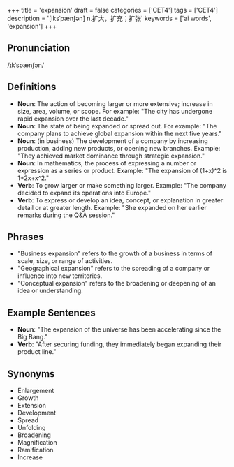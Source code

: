 +++
title = 'expansion'
draft = false
categories = ['CET4']
tags = ['CET4']
description = '[iksˈpæn∫ən] n.扩大，扩充；扩张'
keywords = ['ai words', 'expansion']
+++

## Pronunciation
/ɪkˈspænʃən/

## Definitions
- **Noun**: The action of becoming larger or more extensive; increase in size, area, volume, or scope. For example: "The city has undergone rapid expansion over the last decade."
- **Noun**: The state of being expanded or spread out. For example: "The company plans to achieve global expansion within the next five years."
- **Noun**: (in business) The development of a company by increasing production, adding new products, or opening new branches. Example: "They achieved market dominance through strategic expansion."
- **Noun**: In mathematics, the process of expressing a number or expression as a series or product. Example: "The expansion of (1+x)^2 is 1+2x+x^2."
- **Verb**: To grow larger or make something larger. Example: "The company decided to expand its operations into Europe."
- **Verb**: To express or develop an idea, concept, or explanation in greater detail or at greater length. Example: "She expanded on her earlier remarks during the Q&A session."

## Phrases
- "Business expansion" refers to the growth of a business in terms of scale, size, or range of activities.
- "Geographical expansion" refers to the spreading of a company or influence into new territories.
- "Conceptual expansion" refers to the broadening or deepening of an idea or understanding.

## Example Sentences
- **Noun**: "The expansion of the universe has been accelerating since the Big Bang."
- **Verb**: "After securing funding, they immediately began expanding their product line."

## Synonyms
- Enlargement
- Growth
- Extension
- Development
- Spread
- Unfolding
- Broadening
- Magnification
- Ramification
- Increase
